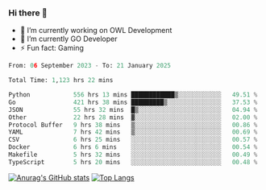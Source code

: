 ### Hi there 👋 

- 🔭 I’m currently working on OWL Development
- 🌱 I’m currently GO Developer
-  ⚡ Fun fact: Gaming
  
  <!--
- 👯 I’m looking to collaborate on ...
- 🤔 I’m looking for help with ...
- 💬 Ask me about ...
- 📫 How to reach me: ...
- 😄 Pronouns: ...
-->

<!--START_SECTION:waka-->

```python
From: 06 September 2023 - To: 21 January 2025

Total Time: 1,123 hrs 22 mins

Python            556 hrs 13 mins ████████████▒░░░░░░░░░░░░   49.51 %
Go                421 hrs 38 mins █████████▒░░░░░░░░░░░░░░░   37.53 %
JSON              55 hrs 32 mins  █▒░░░░░░░░░░░░░░░░░░░░░░░   04.94 %
Other             22 hrs 28 mins  ▓░░░░░░░░░░░░░░░░░░░░░░░░   02.00 %
Protocol Buffer   9 hrs 38 mins   ▒░░░░░░░░░░░░░░░░░░░░░░░░   00.86 %
YAML              7 hrs 42 mins   ▒░░░░░░░░░░░░░░░░░░░░░░░░   00.69 %
CSV               6 hrs 25 mins   ░░░░░░░░░░░░░░░░░░░░░░░░░   00.57 %
Docker            6 hrs 6 mins    ░░░░░░░░░░░░░░░░░░░░░░░░░   00.54 %
Makefile          5 hrs 32 mins   ░░░░░░░░░░░░░░░░░░░░░░░░░   00.49 %
TypeScript        5 hrs 20 mins   ░░░░░░░░░░░░░░░░░░░░░░░░░   00.48 %
```

<!--END_SECTION:waka-->

[![Anurag's GitHub stats](https://github-readme-stats.vercel.app/api?username=aebalz&show_icons=true&theme=codeSTACKr)](https://github.com/anuraghazra/github-readme-stats)
[![Top Langs](https://github-readme-stats.vercel.app/api/top-langs/?username=aebalz&layout=compact&card_width=350&theme=codeSTACKr)](https://github.com/anuraghazra/github-readme-stats)
<!-- [![Readme Card](https://github-readme-stats.vercel.app/api/pin/?username=aebalz&repo=go-gin-gone&show_owner=true)](https://github.com/anuraghazra/github-readme-stats)-->
